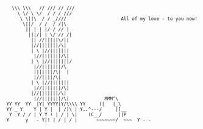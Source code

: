       \\\ \\\   // /// // ///
        \ \/ \ \/  / / / ///
         \ \||\  / / _////                    All of my love - to you now!
          \||/  / /  / /|\
           || | | |/ / // | 
            |||/| | \/ // /|
             || //|||||\/||
             |//|||||||/\|
             | \ |//|||||||
              |//|||||||/\|
             | \ |//|||||||/
              |//|||||||/\
              |||||||/\|  |
              |//||||/\|
             | \ |//|||||||
              |//|||||||/\|
             |//|||||||/\|
              |//|||||||/\|             MMM^\ 
    YY YY  YY  |Y| YYYY|Y/\\\\ YY     (|   |_\
    YY _ Y    Y | Y |  | /|\ | Y..^---/     |]__
     Y  Y / / | Y Y ! | / | \|    (C__/      ||P 
    Y      y   - Y|! | / | / |       ~~~~~~~/  ~~~  Y - - 

